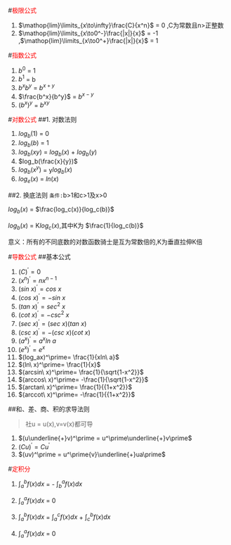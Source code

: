 
#<font color=red>极限公式</font>
1. $\mathop{lim}\limits_{x\to\infty}\frac{C}{x^n}$ = 0 ,C为常数且n>正整数
1. $\mathop{lim}\limits_{x\to0^-}\frac{|x|}{x}$ = -1 ,$\mathop{lim}\limits_{x\to0^+}\frac{|x|}{x}$ = 1

#<font color=red>指数公式</font>
1. $b^0$ = 1
1. $b^1$ = b
1. $b^xb^y$ = $b^{x+y}$
1. $\frac{b^x}{b^y}$ = $b^{x-y}$
1. $(b^x)^y$ = $b^{xy}$

#<font color=red>对数公式</font>
##1. 对数法则
1. $log_b(1)$ = 0
1. $log_b(b)$ = 1
1. $log_b(xy)$ = $log_b(x)$ + $log_b(y)$
1. $log_b(\frac{x}{y})$
1. $log_b(x^y)$ = y$log_b(x)$
1. $log_e(x)$ = $ln(x)$

##2. 换底法则
``条件:``b>1和c>1及x>0

$log_b(x)$ = $\frac{log_c(x)}{log_c(b)}$

$log_b(x)$ = K$log_c(x)$,其中K为 $\frac{1}{log_c(b)}$

意义：所有的不同底数的对数函数骑士是互为常数倍的,K为垂直拉伸K倍

#<font color=red>导数公式</font>
##基本公式
1. $(C)^\prime = 0$
1. $(x^n)^\prime = nx^{n-1}$
1. $(sin\ x)^\prime = cos\ x$
1. $(cos\ x)^\prime= -sin\ x$
1. $(tan\ x)^\prime= sec^2\ x$
1. $(cot\ x)^\prime= -csc^2\ x$
1. $(sec\ x)^\prime= (sec\ x)(tan\ x)$
1. $(csc\ x)^\prime= -(csc\ x)(cot\ x)$
1. $(a^x)^\prime= a^xln\ a$
1. $(e^x)^\prime= e^x$
1. $(log_ax)^\prime= \frac{1}{xln\ a}$
1. $(ln\ x)^\prime= \frac{1}{x}$
1. $(arcsin\ x)^\prime= \frac{1}{\sqrt{1-x^2}}$
1. $(arccos\ x)^\prime= -\frac{1}{\sqrt{1-x^2}}$
1. $(arctan\ x)^\prime= \frac{1}{{1+x^2}}$
1. $(arccot\ x)^\prime= -\frac{1}{{1+x^2}}$


##和、差、商、积的求导法则
>社u = u(x),v=v(x)都可导
1.  $(u\underline{+}v)^\prime = u^\prime\underline{+}v\prime$
1. $(Cu)^\prime = Cu^\prime$
1. $(uv)^\prime = u^\prime{v}\underline{+}ua\prime$

#<font color=red>定积分</font>
1. $\int_{a}^{b}f(x)dx$ = - $\int_{b}^{a}f(x)dx$

1. $\int_{a}^{a}f(x)dx$ = 0

1. $\int_{a}^{b}f(x)dx$ = $\int_{a}^{c}f(x)dx$ + $\int_{c}^{b}f(x)dx$

1. $\int_{a}^{a}f(x)dx$ = 0
